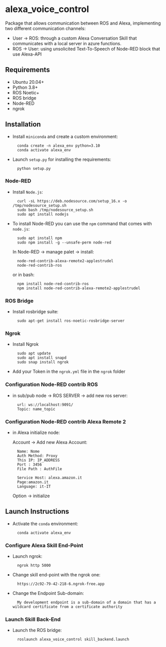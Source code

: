 # alexa_voice_control

Package that allows communication between ROS and Alexa, implementing two different communication channels:

- User &rarr; ROS: through a custom Alexa Conversation Skill that communicates with a local server in azure functions.
- ROS &rarr; User: using unsolicited Text-To-Speech of Node-RED block that use Alexa-API

## Requirements

- Ubuntu 20.04+
- Python 3.8+
- ROS Noetic+
- ROS bridge
- Node-RED
- ngrok

## Installation

- Install `miniconda` and create a custom environment:

        conda create -n alexa_env python=3.10
        conda activate alexa_env

- Launch `setup.py` for installing the requirements:

        python setup.py

### Node-RED

- Install `Node.js`:

        curl -sL https://deb.nodesource.com/setup_16.x -o /tmp/nodesource_setup.sh
        sudo bash /tmp/nodesource_setup.sh
        sudo apt install nodejs

- To install Node-RED you can use the `npm` command that comes with `node.js`:

        sudo apt install npm
        sudo npm install -g --unsafe-perm node-red

    In Node-RED &rarr; manage palet &rarr; install:

        node-red-contrib-alexa-remote2-applestrudel
        node-red-contrib-ros

    or in bash:

        npm install node-red-contrib-ros
        npm install node-red-contrib-alexa-remote2-applestrudel 

### ROS Bridge

- Install rosbridge suite:

        sudo apt-get install ros-noetic-rosbridge-server

### Ngrok

- Install Ngrok
  
        sudo apt update
        sudo apt install snapd
        sudo snap install ngrok

- Add your Token in the `ngrok.yml` file in the `ngrok` folder

### Configuration Node-RED contrib ROS

- in sub/pub node &rarr; ROS SERVER &rarr; add new ros server:

        url: ws://localhost:9091/
        Topic: name_topic

### Configuration Node-RED contrib Alexa Remote 2

- in Alexa initialize node:

    Account &rarr; Add new Alexa Account:

        Name: Nome
        Auth Method: Proxy
        This IP: IP_ADDRESS
        Port : 3456
        File Path : AuthFile
        
        Service Host: alexa.amazon.it
        Page:amazon.it
        Language: it-IT

    Option &rarr; initialize

## Launch Instructions

- Activate the `conda` environment:

        conda activate alexa_env

### Configure Alexa Skill End-Point

- Launch ngrok:
  
        ngrok http 5000

- Change skill end-point with the ngrok one:

        https://2c92-79-42-218-6.ngrok-free.app

- Change the Endpoint Sub-domain:

        My development endpoint is a sub-domain of a domain that has a wildcard certificate from a certificate authority

### Launch Skill Back-End

- Launch the ROS bridge:

        roslaunch alexa_voice_control skill_backend.launch
